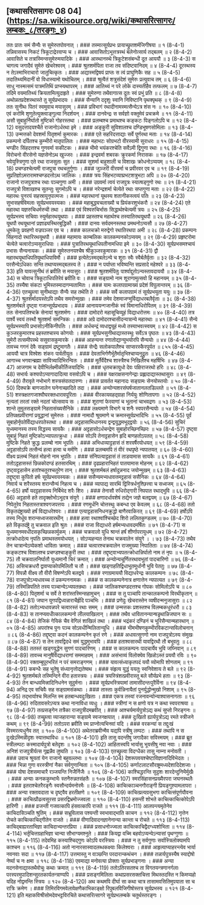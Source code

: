 ## [कथासरितसागरः 08 04] (https://sa.wikisource.org/wiki/कथासरित्सागरः/लम्बकः_८/तरङ्गः_४)

ततः प्रातः समं सैन्यैः स सुमेरुतपोवनात् । ### तस्मात्सूर्यप्रभः प्रायाच्छ्रुतशर्मजिगीषया ॥ १ (8-4-1)
तन्निवासस्य निकटं त्रिकूटाद्रेरवाप्य च । ### आवासितोऽभूत्तत्रस्थं बलेनोत्सार्य तद्बलम् ॥ २ (8-4-2)
आवासिते च तत्रास्मिन्ससुमेरुमयादिके । ### आस्थानस्थे त्रिकूटेशसंबन्धी दूत आययौ ॥ ३ (8-4-3)
स चागत्य जगादैवं सुमेरुं खेचरेश्वरम् । ### श्रुतशर्मपिता राजा तव संदिष्टवानिदम् ॥ ४ (8-4-4)
दूरस्थस्य न तेऽस्माभिराचारो जातुचित्कृतः । ### अद्यास्मद्विषयं प्राप्तः स त्वं प्राघुणिकैः सह ॥ ५ (8-4-5)
तदातिथ्यमिदानीं वो विधास्यामो यथोचितम् । ### श्रुत्वैतं शत्रुसंदेशं सुमेरुः प्रत्युवाच तम् ॥ ६ (8-4-6)
साधु नास्मत्समं पात्रमतिथिं प्राप्स्यथापरम् । ### आतिथ्यं न परे लोके दास्यतीहैव तत्फलम् ॥ ७ (8-4-7)
तदिमे वयमातिथ्यं क्रियतामित्युदाहृते । ### सुमेरुणा तथैवागात्स दूतः स्वं प्रभुं प्रति ॥ ८ (8-4-8)
अथोन्नतप्रदेशस्थास्ते तु सूर्यप्रभादयः । ### सैन्यानि ददृशुः स्वानि निविष्टानि पृथक्पृथक् ॥ ९ (8-4-9)
ततः सुनीथः पितरं स्वमुवाच मयासुरम् । ### प्रविभागं रथादीनामस्मत्सैन्येऽत्र शंस नः ॥ १० (8-4-10)
एवं करोमि शृणुतेत्युक्त्वाङ्गुल्या निदर्शयन् । ### दानवेन्द्रः स सर्वज्ञो वक्तुमेवं प्रचक्रमे ॥ ११ (8-4-11)
असौ सुबाहुर्निर्घातो मुष्टिको गोहरस्तथा । ### प्रलम्बश्च प्रमाथश्च कङ्कटः पिङ्गलोऽपि च ॥ १२ (8-4-12)
वसुदत्तादयश्चैते राजानोऽर्धरथा इमे । ### अङ्कुरी सुविशालश्च दण्डिभूषणसोमिलाः ॥ १३ (8-4-13)
उन्मत्तको देवशर्मा पितृशर्मा कुमारकः । ### एते सहरिदत्ताद्याः सर्वे पूर्णरथा मताः ॥ १४ (8-4-14)
प्रकम्पनो दर्पितश्च कुम्भीरो मातृपालितः । ### महाभटः सोग्रभटो वीरस्वामी सुराधरः ॥ १५ (8-4-15)
भण्डीरः सिंहदत्तश्च गुणवर्मा सकीटकः । ### भीमो भयंकरश्चेति सर्वेऽमी द्विगुणा रथाः ॥ १६ (8-4-16)
विरोचनो वीरसेनो यज्ञसेनोऽथ खुज्जरः । ### इन्द्रवर्मा शबरकः क्रूरकर्मा निरासकः ॥ १७ (8-4-17)
भवेयुस्त्रिगुणा एते रथा राजसुताः सुत । ### सुशर्मा बाहुशाली च विशाखः क्रोधनोऽप्ययम् ॥ १८ (8-4-18)
प्रचण्डश्चेत्यमी राजपुत्रा रथचतुर्गुणाः । ### जुञ्जरी वीरवर्मा च प्रवीरवर एव च ॥ १९ (8-4-19)
सुप्रतिज्ञोऽमरारामश्चण्डदत्तोऽथ जालिकः । ### त्रयः सिंहभटव्याघ्रभटशत्रुभटा अपि ॥ २० (8-4-20)
राजानो राजपुत्राश्च रथाः पञ्चगुणा अमी । ### उग्रवर्मा त्वयं राजपुत्रः स्यात्षड्गुणो रथः ॥ २१ (8-4-21)
राजपुत्रो विशाखश्च सुतन्तुः सुगमोऽपि च । ### नरेन्द्रशर्मा चेत्येते रथाः सप्तगुणा मताः ॥ २२ (8-4-22)
महारथः पुनरयं सहस्रायुनृपात्मजः । ### महारथानां यूथस्य शतानीकस्त्वयं पतिः ॥ २३ (8-4-23)
सुभासहर्षविमलाः सूर्यप्रभवयस्यकाः । ### महाबुद्ध्यचलाख्यौ च प्रियंकरशुभंकरौ ॥ २४ (8-4-24)
एते महारथा यज्ञरुचिधर्मरुची तथा । ### एवं विश्वरुचिर्भासः सिद्धार्थश्चेत्यमी त्रयः ॥ २५ (8-4-25)
सूर्यप्रभस्य सचिवाः स्युर्महारथयूथपाः । ### प्रहस्तश्च महार्थश्च तस्यातिरथयूथपौ ॥ २६ (8-4-26)
यूथपौ रथयूथानां प्रज्ञाढ्यस्थिरबुद्धिकौ । ### दानवः सर्वदमनस्तथा प्रमथनोऽप्यसौ ॥ २७ (8-4-27)
धूमकेतुः प्रवहणो वज्रपञ्जर एव च । ### कालचक्रो मरुद्वेगो रथातिरथपा अमी ॥ २८ (8-4-28)
प्रकम्पनः सिंहनादो रथारिरथयूथपौ । ### महामायः काम्बलिकः कालकम्पनकोऽप्ययम् ॥ २९ (8-4-29)
प्रहृष्टरोमा चेत्येते चत्वारोऽप्यसुराधिपाः । ### पुत्रातिरथयूथाधिपतीनामधिपा इमे ॥ ३० (8-4-30)
सूर्यप्रभसमश्चायं प्रभासः सैन्यनायकः । ### सुमेरुतनयश्चैष श्रीकुञ्जरकुमारकः ॥ ३१ (8-4-31)
द्वौ महारथयूथाधिपतियूथाधिपाविमौ । ### इत्येतेऽस्मद्बलेऽन्ये च शूराः स्वैः स्वैर्बलैर्वृताः ॥ ३२ (8-4-32)
परसैन्येऽधिकाः सन्ति तथाप्यस्मद्बलस्य ते । ### न पर्याप्ता भविष्यन्ति सप्रसादे महेश्वरे ॥ ३३ (8-4-33)
इति यावत्सुनीथं तं ब्रवीति स मयासुरः । ### श्रुतशर्मपितुः पार्श्वाद्दूतोऽन्यस्तावदाययौ ॥ ३४ (8-4-34)
स चोवाच त्रिकूटाधिपतिरेवं ब्रवीति वः । ### सङ्ग्रामो नाम शूराणामुत्सवो हि महानयम् ॥ ३५ (8-4-35)
तस्यैषा संकटा भूमिस्तस्मादागम्यतामितः । ### यामः कलापग्रामाख्यं प्रदेशं विपुलान्तरम् ॥ ३६ (8-4-36)
एतच्छ्रुत्वा सुनीथाद्याः सैन्यैः सह तथेति ते । ### सर्वे कलापग्रामं तं सूर्यप्रभयुता ययुः ॥ ३७ (8-4-37)
श्रुतशर्मादयस्तेऽपि तथैव समरोन्मुखाः । ### तमेव देशमाजग्मुर्विद्याधरबलैर्वृताः ॥ ३८ (8-4-38)
श्रुतशर्मबले दृष्ट्वा गजान्सूर्यप्रभादयः । ### आनाययन्गजानीकं स्वं विमानाधिरोपितम् ॥ ३९ (8-4-39)
ततः सेनापतिश्चक्रे सेनायां श्रुतशर्मणः । ### दामोदरो महासूचिव्यूहं विद्याधरोत्तमः ॥ ४० (8-4-40)
तत्र पार्श्वे स्वयं तस्थौ श्रुतशर्मा समन्त्रिकः । ### अग्रे दामोदरश्चासीदन्यत्रान्ये महारथाः ॥ ४१ (8-4-41)
सैन्ये सूर्यप्रभस्यापि प्रभासोऽनीकिनीपतिः । ### अर्धचन्द्रं व्यधाद्व्यूहं मध्ये तस्याभवत्स्वयम् ॥ ४२ (8-4-42)
स कुञ्जरकुमारश्च प्रहस्तश्चास्य कोणयोः । ### सूर्यप्रभसुनीथाद्यास्तस्थुः सर्वेऽत्र पृष्ठतः ॥ ४३ (8-4-43)
सुमेरौ तत्समीपस्थे ससुवासकुमारके । ### आहन्यन्त रणातोद्यान्युभयोरपि सैन्ययोः ॥ ४४ (8-4-44)
तावच्च गगनं देवैः सङ्ग्रामं द्रष्टुमागतैः । ### सेन्द्रैः सलोकपालैश्च साप्सरस्कैरपूर्यत ॥ ८५५ (8-4-45)
आययौ चात्र विश्वेशः शंकरः पार्वतीयुतः । ### देवताभिर्गणैर्भूतैर्मातृभिश्चाप्यनुद्रुतः ॥ ४६ (8-4-46)
आगाच्च भगवान्ब्रह्मा सावित्र्यादिभिरन्वितः । ### मूर्तैर्वेदैश्च शास्त्रैश्च निखिलैश्च महर्षिभिः ॥ ४७ (8-4-47)
आजगाम च देवीभिर्लक्ष्मीकीर्तिजयादिभिः । ### धृतचक्रायुधो देवः पक्षिराजरथो हरिः ॥ ४८ (8-4-48)
सभार्यः कश्यपोऽप्यागादादित्या वसवोऽपि च । ### यक्षराक्षसनागेन्द्राः प्रह्लादाद्यास्तथासुराः ॥ ४९ (8-4-49)
तैरावृते नभोभागे शस्त्रसंपातदारुणः । ### प्रावर्तत महानादः सङ्ग्रामः सेनयोस्तयोः ॥ ५० (8-4-50)
दिक्चक्रे बाणजालेन घनेनाच्छादिते तदा । ### अन्योन्यशरसंघर्षजातानलतडिल्लते ॥ ५१ (8-4-51)
शस्त्रक्षतगजाश्वौघरक्तधारावपूरिताः । ### वीरकायवहद्ग्राहा निर्ययुः शोणितापगाः ॥ ५२ (8-4-52)
नृत्यतां तरतां रक्ते नदतां चोत्सवाय सः । ### शूराणां फेरवाणां च भूतानां चाभवद्रणः ॥ ५३ (8-4-53)
शान्ते तुमुलसङ्ग्रामे निहतासंख्यसैनिके । ### लक्ष्यमाणे विभागे च शनैः स्वपरसैन्ययोः ॥ ५४ (8-4-54)
प्रतिपक्षप्रवीराणां प्रयुद्धानां सुमेरुतः । ### नामादौ श्रूयमाणे च क्रमास्सूर्यप्रभादिभिः ॥ ५५ (8-4-55)
पूर्वं सुबाहोर्नृपतेर्विद्याधरपतेस्तथा । ### अट्टहासाभिधानस्य द्वन्द्वयुद्धमभूद्द्वयोः ॥ ५६ (8-4-56)
सुचिरं युध्यमानस्य तस्य विद्धस्य सायकैः । ### अट्टहासोऽर्धचन्द्रेण सुबाहोरच्छिनच्छिरः ॥ ५७ (8-4-57)
दृष्ट्वा सुबाहुं निहतं मुष्टिकोऽभ्यापतत्क्रुधा । ### सोऽपि तेनाट्टहासेन हृदि बाणहतोऽपतत् ॥ ५८ (8-4-58)
मुष्टिके निहते क्रुद्धः प्रलम्बो नाम भूपतिः । ### अभिधाव्याट्टहासं तं शरवर्षैरयोधयत् ॥ ५९ (8-4-59)
अट्टहासोऽपि तत्सैन्यं हत्वा हत्वा च मर्मणि । ### प्रलम्बमपि तं वीरं रथपृष्ठे न्यपातयत् ॥ ६० (8-4-60)
वीक्ष्य प्रलम्बं निहतं मोहनो नाम भूपतिः । ### संनिपत्याट्टहासं तं ताडयामास सायकैः ॥ ६१ (8-4-61)
ततोऽट्टहासस्तं छिन्नकोदण्डं हतसारथिम् । ### दृढप्रहाराभिहतं पातयामास मोहनम् ॥ ६२ (8-4-62)
दृष्ट्वाट्टहासेन हतांश्चतुरश्चतुरेण तान् । ### श्रुतशर्मबलं हर्षादुन्ननाद जयोन्मुखम् ॥ ६३ (8-4-63)
तद्दृष्ट्वा कुपितो हर्षः सूर्यप्रभवयस्यकः । ### ससैन्यमभ्यधावत्तमट्टहासं ससैनिकः ॥ ६४ (8-4-64)
निवार्य च शरैस्तस्य शरान्सैन्यं निहत्य च । ### व्यापाद्य सारथिं द्विस्त्रिर्धनुश्छित्त्वा च सध्वजम् ॥ ६५ (8-4-65)
हर्षो यदट्टहासस्य निर्बिभेद शरैः शिरः । ### तेनासौ रुधिरोद्गारी निपपात रथाद्भुवि ॥ ६६ (8-4-66)
अट्टहासे हते तादृक्क्षोभोऽभूदत्र संयुगे । ### क्षणादर्धावशेषं तद्येन जज्ञे बलद्वयम् ॥ ६७ (8-4-67)
निपेतुरेव निहतास्तत्राश्वगजपत्तयः । ### रणमूर्धनि चोत्तस्थुः कबन्धा एव केवलम् ॥ ६८ (8-4-68)
ततो विकृतदंष्ट्राख्यो हर्षं विद्याधरेश्वरः । ### एत्याट्टहासनिधनक्रुद्धो बाणैरवाकिरत् ॥ ६९ (8-4-69)
हर्षोऽपि तस्य निर्धूय शरान्सध्वजसारथीन् । ### हत्वा रथाश्वांश्चिच्छेद शिरो ललितकुण्डलम् ॥ ७० (8-4-70)
हते विकृतदंष्ट्रे तु चक्रवाल इति श्रुतः । ### राजा विद्याधरो हर्षमभ्यधावदमर्षितः ॥ ७१ (8-4-71)
स युध्यमानमवधीदसकृच्छिन्नकार्मुकम् । ### चक्रवालो युधि श्रान्तं हर्षं शीर्णापरायुधम् ॥ ७२ (8-4-72)
तत्क्रोधादेत्य नृपतिः प्रमाथस्तमयोधयत् । सोऽप्यहन्यत तेनाथ चक्रवालेन संयुगे ।  ।  ७३ (8-4-73)
तथैव तेन चात्रान्येऽप्येकशो धाविताः क्रमात् । ### चत्वारश्चक्रवालेन राजमुख्या निपातिताः ॥ ७४ (8-4-74)
कङ्कटश्च विशालश्च प्रचण्डश्चाङ्कुरी तथा । ### तद्दृष्ट्वाभ्यपतत्क्रोधान्निर्घातो नाम तं नृपः ॥ ५ (8-4-75)
तौ चक्रवालनिर्घातौ युध्यमानौ चिरं क्रमात् । ### अन्योन्यचूर्णितरथावभूतां पादचारिणो ॥ ७६ (8-4-76)
असिचक्रधरौ द्वावप्याकोपमिलितौ च तौ । ### खड्गाहतिद्विधाभूतमूर्धानौ भुवि पेततुः ॥ ७७ (8-4-77)
विपन्नौ वीक्ष्य तौ वीरौ विषण्णेऽपि बलद्वये । ### रणाग्रमाययौ विद्याधरेन्द्रः कालकम्पनः ॥ ७८ (8-4-78)
राजपुत्रोऽभ्यधावच्च तं प्रकम्पननामकः । ### स कालकम्पनेनात्र क्षणात्तेन न्यपात्यत ॥ ७९ (8-4-79)
तस्मिन्निपतिते तस्य पञ्चान्येऽभ्यपतन्रथाः । ### जालिकश्चण्डदत्तश्च गोपकः सोमिलोऽपि च ॥ ८० (8-4-80)
पितृशर्मा च सर्वे ते शरांस्तस्मिन्सहामुचन् । ### स तु पञ्चापि तान्कालकम्पनो विरथीकृतान् ॥ ८१ (8-4-81)
जघान युगपद्विध्यन्नाराचैर्हृदि पञ्चभिः । ### प्रणेदुः खेचरास्तेन व्यषीदन्मनुजासुराः ॥ ८२ (8-4-82)
ततोऽभ्यधावन्नपरे चत्वारस्तं रथाः समम् । ### उन्मत्तकः प्रशस्तश्च विलम्बकधुरंधरौ ॥ ८३ (8-4-83)
स तानप्यवधीत्कालकम्पनो लीलयाखिलान् । ### तथैव धावितानन्यान्षड्रथान्निजघान सः ॥ ८४ (8-4-84)
तेजिकं गेयिकं चैव वेगिलं शाखिलं तथा । ### भद्रंकरं दण्डिनं च भूरिसैन्यान्महारथान् ॥ ०५ (8-4-85)
अपरांश्च पुनः पञ्च सोऽवधीन्मिलितान्युधि । ### भीमभीषणकुम्भीरविकटान्सविलोचनान् ॥ ८६ (8-4-86)
तद्दृष्ट्वा कदनं कालकम्पनेन कृतं रणे । ### अधावत्सुगणो नाम राजपुत्रोऽस्य संमुखः ॥ ८७ (8-4-87)
स तेन तावद्विदधे समं युद्धमुभावपि । ### हताश्वसारथी यावद्विरथौ तौ बभूवतुः ॥ ८८ (8-4-88)
ततस्तं खड्गयुद्धेन सुगणं पादचारिणम् । ### स कालकम्पनः पादचार्येव भुवि जघ्निवान् ॥ ८९ (8-4-89)
तावच्च मानुषैर्विद्याधराणां सममाहवम् । ### असंभाव्यं विलोक्येव खिन्नोऽस्तं प्रययौ रविः ॥ ९० (8-4-90)
रक्ताम्बुपूरभरितं न परं समराङ्गणम् । ### यावत्संध्याकृतपदं ययौ व्योमापि शोणताम् ॥ ९१ (8-4-91)
कबन्धैः सह भूतेषु संध्यानृत्तोद्यतेष्वथ । ### संहृत्य युद्धं ययतुः स्वनिवेशाय ते बले ॥ ९२ (8-4-92)
श्रुतशर्मबले तस्मिन्दिने वीरा हतास्त्रयः । ### त्रयस्त्रिंशत्प्रवीरास्तु बले सौर्यप्रभे हताः ॥ ९३ (8-4-93)
तेन बान्धवमित्त्रादिनिधनेन सुदुर्मनाः । ### सूर्यप्रभस्त्रियामां तामासीदन्तःपुरैर्विना ॥ ९४ (8-4-94)
अनिद्र एव सचिवैः सह सङ्ग्रामसंकथाः । ### तास्ताः कुर्वन्निनायैतां पुनर्युद्धोन्मुखो निशाम् ॥ ९५ (8-4-95)
तद्भार्याश्च मिलन्ति स्म हतबान्धवदुःखिताः । ### एकत्र तस्यां रजनावन्योन्याश्वासनागताः ॥ ९६ (8-4-96)
रुदितावसरेऽप्यत्र कथा नानाविधा व्यधुः । ### स्त्रीणां न स क्षणो यत्र न कथा स्वपराश्रया ॥ ९७ (8-4-97)
तत्प्रसङ्गेन तत्रैका राजपुत्रीदमब्रवीत् । ### आश्चर्यमार्यपुत्रोऽद्य कथं सुप्तो निरङ्गनः ॥ ९८ (8-4-98)
तच्छ्रुत्वा व्याजहारान्या सङ्ग्रामे स्वजनक्षयात् । ### दुःखितो ह्यार्यपुत्रोऽद्य रमते स्त्रीजने कथम् ॥ ९९ (8-4-99)
ततोऽपरा ब्रवीति स्म प्राप्नोत्यभिनवां यदि । ### वरकन्यां स तद्दुःखं विस्मरत्यधुनैव तत् ॥ १०० (8-4-100)
अथेतराब्रवीन्मैव यद्यपि स्त्रीषु लम्पटः । ### तथापि न स दुःखेऽस्मिन्नीदृशः स्यात्तथाविधः ॥ १०१ (8-4-101)
इति तासु वदन्तीषु जगादैका सविस्मयम् । ### ब्रूत स्त्रीलम्पटः कस्मादार्यपुत्रो बतेदृशः ॥ १०२ (8-4-102)
आहितास्वपि भार्यासु भूयसीषु नवा नवाः । ### अनिशं राजपुत्रीर्यत्स गृह्णन्नैव तुष्यति ॥ १०३ (8-4-103)
एतच्छ्रुत्वा विदग्धैका तासु नाम्ना मनोवती । ### उवाच श्रूयतां येन राजानो बहुवल्लभाः ॥ १०४ (8-4-104)
देशरूपवयश्चेष्टाविज्ञानादिविभेदतः । ### भिन्ना गुणा वरस्त्रीणां नैका सर्वगुणान्विता ॥ १०५ (8-4-105)
कर्णाटलाटसौराष्ट्रमध्यदेशादिदेशजाः । ### योषा देशसमाचारै रञ्जयन्ति निजैर्निजैः ॥ १०६ (8-4-106)
काश्चिद्धरन्ति सुदृशः शारदेन्दुनिभैर्मुखैः । ### अन्याः कनककुम्भाभैः स्तनैरुन्नतसंहतैः ॥ १०७ (8-4-107)
स्मरसिंहासनप्रख्यैरपरा जघनस्थलैः । ### इतराश्चेतरैरङ्गैः स्वसौन्दर्यमनोरमैः ॥  (8-4-108)
काचित्काञ्चनगौराङ्गी प्रियङ्गुश्यामलापरा । ### अन्या रक्तावदाता च दृष्ट्वैव हरतीक्षणे ॥ १०९ (8-4-109)
काचित्प्रत्यग्रसुभगा काचित्संपूर्णयौवना । ### काचित्प्रौढत्वसुरसा प्रसरद्विभ्रमोज्जवला ॥ ११० (8-4-110)
हसन्ती शोभते काचित्काचित्कोपेऽपि हारिणी । ### व्रजन्ती गजवत्कापि हंसवत्कापि राजते ॥ १११ (8-4-111)
आलपन्त्यमृतेनेव काचिदासिञ्चति श्रुतिम् । ### सभ्रूविलास पश्यन्ती स्वभावाद्भाति काचन ॥ ११२ (8-4-112)
नृत्तेन रोचते काचित्काचिद्गीतेन राजते । ### वीणादिवादनज्ञानेनान्या कान्ता च रोचते ॥ ११३ (8-4-113)
काचिद्बाह्यरताभिज्ञा काचिदाभ्यन्तरप्रिया । ### प्रसाधनोज्ज्वला काचित्काचिद्वैदग्ध्यशोभिता ॥ ११४ (8-4-114)
भर्तृचित्तग्रहाभिज्ञा चान्या सौभाग्यमश्नुते । ### कियद्वा वच्मि बहवोऽप्यन्येऽन्यासां पृथग्गुणाः ॥ ११५ (8-4-115)
तदेवमिह कस्याश्चिद्गुणः कोऽपि वरस्त्रियः । ### न तु सर्वगुणाः सर्वास्त्रिलोक्यामपि काश्चन ॥ ११६ (8-4-116)
अतो नानारसास्वादलब्धकक्ष्याः किलेश्वराः । ### आहृत्याप्याहरन्त्येव भार्या नवनवाः सदा ॥ ११७ (8-4-117)
उत्तमास्तु न वाञ्छन्ति परदारान्कथंचन । ### तन्नार्यपुत्रस्यैष स्याद्दोषो नेर्ष्या च नः क्षमा ॥ ११८ (8-4-118)
एवमाद्या मनोवत्या प्रोक्ताः सूर्यप्रभाङ्गनाः । ### अन्या मदनसेनाद्यास्तथैवोचुः कथाः क्रमात् ॥ ११९ (8-4-119)
ततोऽतिरसतश्च ता विगतयन्त्रणानर्गलाः परस्परमुपादिशन्सुरतकार्यतन्त्राण्यपि । ### प्रसङ्गमिलिताः कथाप्रसरसक्तचित्ता मिथस्तदस्ति न किमप्यहो यदिह नोद्वमन्ति स्त्रियः ॥ १२० (8-4-120)
अथ कथमपि दीर्घा सा कथा चात्र तासामवसितिमुपयाता सा च रात्रिः क्रमेण । ### तिमिरविगमवेलावेक्षणैकाभिकाङ्क्षो रिपुबलविजिगीषोस्तत्र सूर्यप्रभस्य ॥ १२१ (8-4-121)
इति महाकविश्रीसोमदेवभट्टविरचिते कथासरित्सागरे सूर्यप्रभलम्बके चतुर्थस्तरङ्गः । 